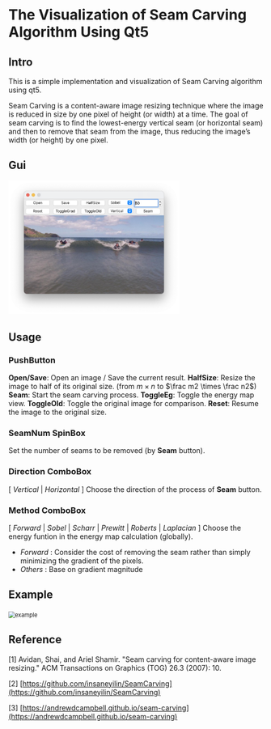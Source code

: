 # The Visualization of Seam Carving Algorithm Using Qt5

## Intro

This is a simple implementation and visualization of Seam Carving algorithm using qt5.

Seam Carving is a content-aware image resizing technique where the image is reduced in size by one pixel of height (or width) at a time. The goal of seam carving is to find the lowest-energy vertical seam (or horizontal seam) and then to remove that seam from the image, thus reducing the image’s width (or height) by one pixel.

## Gui

<img src="./gui.png" alt="gui" style="zoom: 33%;" />

## Usage

### PushButton

**Open/Save**: Open an image / Save the current result.
**HalfSize**: Resize the image to half of its original size. (from $m \times n$ to $\frac m2 \times \frac n2$)
**Seam**: Start the seam carving process.
**ToggleEg**: Toggle the energy map view.
**ToggleOld**: Toggle the original image for comparison.
**Reset**: Resume the image to the original size.

### SeamNum SpinBox
Set the number of seams to be removed (by **Seam** button).

### Direction ComboBox
[ *Vertical* | *Horizontal* ]
Choose the direction of the process of **Seam** button.

### Method ComboBox
[ *Forward* | *Sobel* | *Scharr* | *Prewitt* | *Roberts* | *Laplacian* ]
Choose the energy funtion in the energy map calculation (globally).

- *Forward* : Consider the cost of removing the seam rather than simply minimizing the gradient of the pixels.
- *Others* : Base on gradient magnitude

## Example

<img src="./example.gif" alt="example" style="zoom: 80%;" />

## Reference

[1] Avidan, Shai, and Ariel Shamir. "Seam carving for content-aware image resizing." ACM Transactions on Graphics (TOG) 26.3 (2007): 10.

[2] [https://github.com/insaneyilin/SeamCarving](https://github.com/insaneyilin/SeamCarving) 

[3] [https://andrewdcampbell.github.io/seam-carving](https://andrewdcampbell.github.io/seam-carving) 

